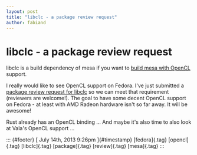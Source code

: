 ```yaml
---
layout: post
title: "libclc - a package review request"
author: fabiand
---
```



libclc - a package review request
=================================

libclc is a build dependency of mesa if you want to [build mesa with
OpenCL](https://bugzilla.redhat.com/show_bug.cgi?id=887628) support.

I really would like to see OpenCL support on Fedora. I've just submitted
a [package review request for
libclc](https://bugzilla.redhat.com/show_bug.cgi?id=984312) so we can
meet that requirement (reviewers are welcome!). The goal to have some
decent OpenCL support on Fedora - at least with AMD Radeon hardware
isn't so far away. It will be awesome!

Rust already has an OpenCL binding ... And maybe it's also time to also
look at Vala's OpenCL support ...

::: {#footer}
[ July 14th, 2013 9:26pm ]{#timestamp} [fedora]{.tag} [opencl]{.tag}
[libclc]{.tag} [package]{.tag} [review]{.tag} [mesa]{.tag}
:::
